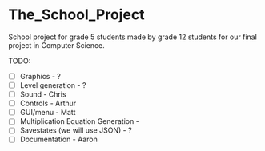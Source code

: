 The_School_Project
==================

School project for grade 5 students made by grade 12 students for our final project in Computer Science.

TODO:
- [ ] Graphics - ?
- [ ] Level generation - ?
- [ ] Sound - Chris
- [ ] Controls - Arthur
- [ ] GUI/menu - Matt
- [ ] Multiplication Equation Generation - 
- [ ] Savestates (we will use JSON) - ?
- [ ] Documentation - Aaron

